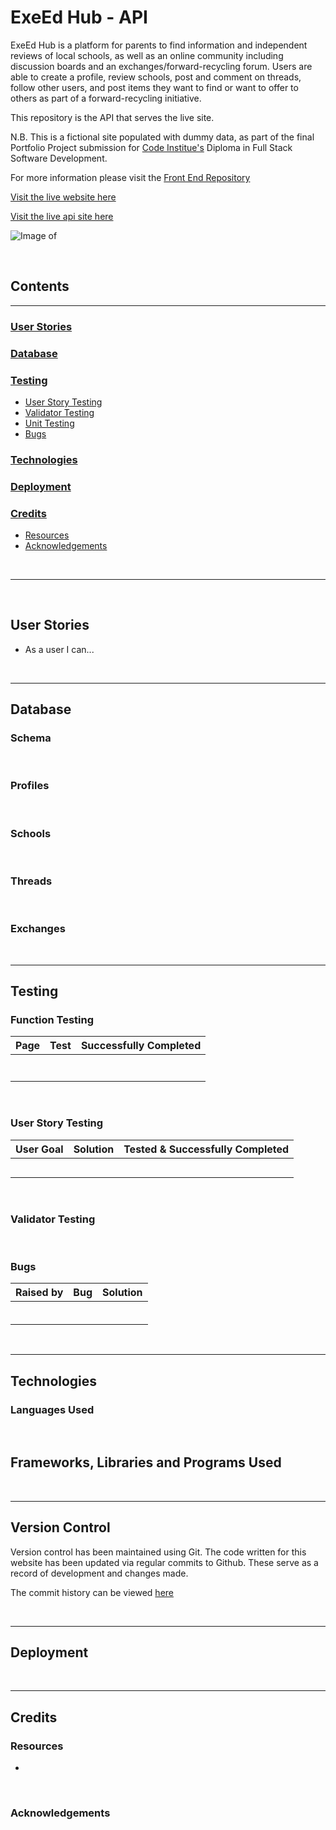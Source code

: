 # ExeEd Hub - API

ExeEd Hub is a platform for parents to find information and independent reviews of local schools, as well as an online community including discussion boards and an exchanges/forward-recycling forum. Users are able to create a profile, review schools, post and comment on threads, follow other users, and post items they want to find or want to offer to others as part of a forward-recycling initiative.

This repository is the API that serves the live site.

N.B. This is a fictional site populated with dummy data, as part of the final Portfolio Project submission for [Code Institue's]() Diploma in Full Stack Software Development.

For more information please visit the [Front End Repository]()

[Visit the live website here]()

[Visit the live api site here]()


![Image of ]()


<br>

## Contents
----

### [User Stories](#user-stories-1)

### [Database](#database-1)

### [Testing](#testing-1)
- [User Story Testing](#user-story-testing)
- [Validator Testing](#validator-testing)
- [Unit Testing](#unit-testing)
- [Bugs](#bugs)

### [Technologies](#technologies-1)

### [Deployment](#deployment-1)

### [Credits](#credits-1)
- [Resources](#resources)
- [Acknowledgements](#acknowledgements)

<br>

----

<br>

## User Stories
 - As a user I can...

<br>

----

## Database
### Schema


<br>

### Profiles

<br>

### Schools

<br>

### Threads

<br>

### Exchanges

<br>

----

## Testing

### **Function Testing**

| Page | Test | Successfully Completed |
| :----| :---| :----------------------:|
|  |  |  |
|  |  |  |
|  |  |  |
|  |  |  |
|  |  |  |
|  |  |  |
|  |  |  |


<br>


### **User Story Testing**

| User Goal | Solution | Tested & Successfully Completed |
| :----| :---| :----------------------:|
|   |  |  |
|   |  |  |
|   |  |  |
|   |  |  |
|   |  |  |

<br>

### **Validator Testing**

<br>

### **Bugs**
  
  | Raised by | Bug | Solution |
  | :---      | :---| :---     |
  |  |  |  |
  |  |  |  |
  |  |  |  |
  |  |  |  |
  |  |  |  |
  |  |  |  |

<br>

----

## Technologies
### **Languages Used**


<br>

**Frameworks, Libraries and Programs Used**
- 

<br>

----

## Version Control
Version control has been maintained using Git. The code written for this website has been updated via regular commits to Github. These serve as a record of development and changes made.

The commit history can be viewed [here]()

<br>

----

## Deployment

<br>

----

## Credits
### **Resources**
- 

<br>

### **Acknowledgements**
